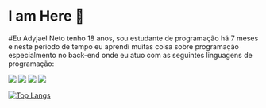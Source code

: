 # I am Here 👋

#Eu Adyjael Neto tenho 18 anos, sou estudante de programação há 7 meses e neste periodo de tempo eu aprendi muitas coisa sobre programação especialmento no back-end onde eu atuo com as seguintes linguagens de programação:

  <img src="https://img.shields.io/badge/PHP-777BB4?style=for-the-badge&logo=php&logoColor=white">
    <img src="https://img.shields.io/badge/HTML5-E34F26?style=for-the-badge&logo=html5&logoColor=white">
      <img src="https://img.shields.io/badge/CSS3-1572B6?style=for-the-badge&logo=css3&logoColor=white">
      <img src="https://img.shields.io/badge/JavaScript-323330?style=for-the-badge&logo=javascript&logoColor=F7DF1E">

[![Top Langs](https://github-readme-stats.vercel.app/api/top-langs/?username=adyjael&layout=compact)](https://github.com/USERNAME/github-readme-stats)
